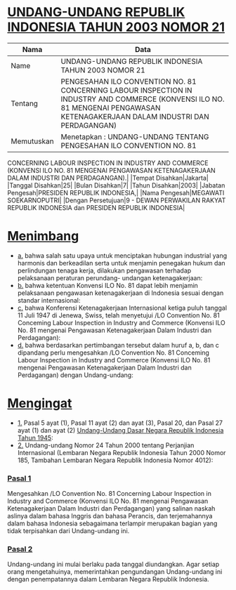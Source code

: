 # [UNDANG-UNDANG REPUBLIK INDONESIA TAHUN 2003 NOMOR 21](http://example.org/legal/peraturan/uu/2003/21)

| Nama | Data |
| ------ | ----- |
|Name|UNDANG-UNDANG REPUBLIK INDONESIA TAHUN 2003 NOMOR 21|
|Tentang| PENGESAHAN ILO CONVENTION NO. 81 CONCERNING LABOUR INSPECTION IN INDUSTRY AND COMMERCE (KONVENSI ILO NO. 81 MENGENAI PENGAWASAN KETENAGAKERJAAN DALAM INDUSTRI DAN PERDAGANGAN)|
|Memutuskan|Menetapkan : UNDANG-UNDANG TENTANG PENGESAHAN ILO CONVENTION NO. 81
CONCERNING LABOUR INSPECTION IN INDUSTRY AND COMMERCE (KONVENSI
ILO NO. 81 MENGENAI PENGAWASAN KETENAGAKERJAAN DALAM INDUSTRI DAN
PERDAGANGAN).|
|Tempat Disahkan|Jakarta|
|Tanggal Disahkan|25|
|Bulan Disahkan|7|
|Tahun Disahkan|2003|
|Jabatan Pengesah|PRESIDEN REPUBLIK INDONESIA,|
|Nama Pengesah|MEGAWATI SOEKARNOPUTRI|
|Dengan Persetujuan|9 -
DEWAN PERWAKILAN RAKYAT REPUBLIK INDONESIA
dan
PRESIDEN REPUBLIK INDONESIA|
# [Menimbang](http://example.org/legal/peraturan/uu/2003/21/menimbang)

* [a.](http://example.org/legal/peraturan/uu/2003/21/menimbang/huruf/a) bahwa salah satu upaya untuk menciptakan hubungan industrial yang harmonis dan berkeadilan serta untuk menjamin penegakan hukum dan perlindungan tenaga kerja, dilakukan pengawasan terhadap pelaksanaan peraturan perundang- undangan ketenagakerjaan:
* [b.](http://example.org/legal/peraturan/uu/2003/21/menimbang/huruf/b) bahwa ketentuan Konvensi ILO No. 81 dapat lebih menjamin pelaksanaan pengawasan ketenagakerjaan di Indonesia sesuai dengan standar internasional:
* [c.](http://example.org/legal/peraturan/uu/2003/21/menimbang/huruf/c) bahwa Konferensi Ketenagakerjaan Internasional ketiga puluh tanggal 11 Juli 1947 di Jenewa, Swiss, telah menyetujui /LO Convention No. 81 Conceming Labour Inspection in Industry and Commerce (Konvensi ILO No. 81 mengenai Pengawasan Ketenagakerjaan Dalam Industri dan Perdagangan):
* [d.](http://example.org/legal/peraturan/uu/2003/21/menimbang/huruf/d) bahwa berdasarkan pertimbangan tersebut dalam huruf a, b, dan c dipandang perlu mengesahkan /LO Convention No. 81 Conceming Labour Inspection in Industry and Commerce (Konvensi ILO No. 81 mengenai Pengawasan Ketenagakerjaan Dalam Industri dan Perdagangan) dengan Undang-undang:
# [Mengingat](http://example.org/legal/peraturan/uu/2003/21/mengingat)

* [1.](http://example.org/legal/peraturan/uu/2003/21/mengingat/huruf/0001) Pasal 5 ayat (1), Pasal 11 ayat (2) dan ayat (3), Pasal 20, dan Pasal 27 ayat (1) dan ayat (2) [Undang-Undang Dasar Negara Republik Indonesia Tahun 1945](http://example.org/legal/peraturan/uu):
* [2.](http://example.org/legal/peraturan/uu/2003/21/mengingat/huruf/0002) Undang-undang Nomor 24 Tahun 2000 tentang Perjanjian Internasional (Lembaran Negara Republik Indonesia Tahun 2000 Nomor 185, Tambahan Lembaran Negara Republik Indonesia Nomor 4012):

### [Pasal 1](http://example.org/legal/peraturan/uu/2003/21/pasal/0001)
Mengesahkan /LO Convention No. 81 Concerning Labour Inspection in Industry and Commerce (Konvensi ILO No. 81 mengenai Pengawasan Ketenagakerjaan Dalam Industri dan Perdagangan) yang salinan naskah aslinya dalam bahasa Inggris dan bahasa Perancis, dan terjemahannya dalam bahasa Indonesia sebagaimana terlampir merupakan bagian yang tidak terpisahkan dari Undang-undang ini.


### [Pasal 2](http://example.org/legal/peraturan/uu/2003/21/pasal/0002)
Undang-undang ini mulai berlaku pada tanggal diundangkan. Agar setiap orang mengetahuinya, memerintahkan pengundangan Undang-undang ini dengan penempatannya dalam Lembaran Negara Republik Indonesia.
